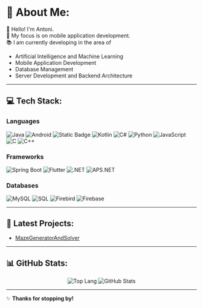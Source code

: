# 💫 About Me:

👋 Hello! I'm Antoni.<br>
🎯 My focus is on mobile application development.<br>
📚 I am currently developing in the area of

- Artificial Intelligence and Machine Learning
- Mobile Application Development
- Database Management
- Server Development and Backend Architecture

---

## 💻 Tech Stack:

### **Languages**

![Java](https://img.shields.io/badge/Java-%f89b24.svg?style=for-the-badge&color=f89b24) 
![Android](https://img.shields.io/badge/Android-%f89b24.svg?style=for-the-badge&color=a7c83f&logo=android&logoColor=ffffff) 
![Static Badge](https://img.shields.io/badge/Dart-%0175C2.svg?style=for-the-badge&logo=dart&color=0175C2) 
![Kotlin](https://img.shields.io/badge/Kotlin-%f89b24.svg?style=for-the-badge&logo=kotlin&color=b22fee&logoColor=ffffff) 
![C#](https://img.shields.io/badge/C%23-%f89b24.svg?style=for-the-badge&logo=sharp&color=088ad5&logoColor=ffffff) 
![Python](https://img.shields.io/badge/Python-%f89b24.svg?style=for-the-badge&logo=python&color=ffce41&logoColor=333333) 
![JavaScript](https://img.shields.io/badge/Javascript-%f89b24.svg?style=for-the-badge&color=f7e025&logo=javascript&logoColor=333333)
![C](https://img.shields.io/badge/C-%f89b24.svg?style=for-the-badge&color=414ea9&logo=c&logoColor=ffffff)
![C++](https://img.shields.io/badge/C++-%f89b24.svg?style=for-the-badge&color=41799d&logo=cplusplus&logoColor=ffffff)

### **Frameworks**

![Spring Boot](https://img.shields.io/badge/Spring%20Boot-%f89b24.svg?style=for-the-badge&logo=springboot&color=6aad3d&logoColor=ffffff) 
![Flutter](https://img.shields.io/badge/Flutter-%f89b24.svg?style=for-the-badge&logo=flutter&color=2eb3ef&logoColor=ffffff) 
![.NET](https://img.shields.io/badge/.NET-%f89b24.svg?style=for-the-badge&color=5632d5) 
![APS.NET](https://img.shields.io/badge/ASP.NET-%f89b24.svg?style=for-the-badge&color=2b6fc4)

### **Databases**

![MySQL](https://img.shields.io/badge/MySQL-%f89b24.svg?style=for-the-badge&logo=mysql&color=ffa820&logoColor=333333) 
![SQL](https://img.shields.io/badge/SQL-%f89b24.svg?style=for-the-badge&color=dc7939) 
![Firebird](https://img.shields.io/badge/Firebird-%f89b24.svg?style=for-the-badge&color=f46f14) 
![Firebase](https://img.shields.io/badge/Firebase-%f89b24.svg?style=for-the-badge&color=de3308&logo=firebase&logoColor=ffffff)

---

## 🚀 Latest Projects:

- [MazeGeneratorAndSolver](https://github.com/Antoni-Vasilev/MazeGeneratorAndSolver)

---

## 📊 GitHub Stats:

<div align="center">

![Top Lang](https://github-readme-stats.vercel.app/api/top-langs/?username=Antoni-Vasilev&theme=gruvbox&card_width=200&langs_count=5)
![GitHub Stats](https://github-readme-stats.vercel.app/api?username=Antoni-Vasilev&show_icons=true&theme=gruvbox&hide_rank=true&card_width=200)

</div>

---

✨ **Thanks for stopping by!**
